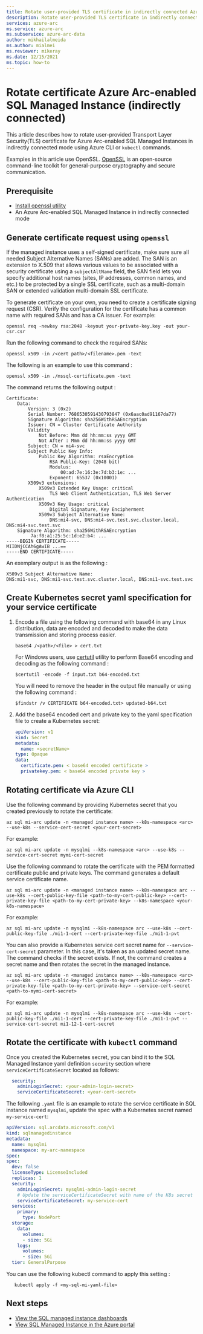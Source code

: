 ```yaml
---
title: Rotate user-provided TLS certificate in indirectly connected Azure Arc-enabled SQL Managed Instance
description: Rotate user-provided TLS certificate in indirectly connected Azure Arc-enabled SQL Managed Instance
services: azure-arc
ms.service: azure-arc
ms.subservice: azure-arc-data
author: mikhailalmeida
ms.author: mialmei
ms.reviewer: mikeray
ms.date: 12/15/2021
ms.topic: how-to
---
```

# Rotate certificate Azure Arc-enabled SQL Managed Instance (indirectly connected)

This article describes how to rotate user-provided Transport Layer Security(TLS) certificate for Azure Arc-enabled SQL Managed Instances in indirectly connected mode using Azure CLI or `kubectl` commands.  

Examples in this article use OpenSSL. [OpenSSL](https://www.openssl.org/) is an open-source command-line toolkit for general-purpose cryptography and secure communication.

## Prerequisite 

* [Install openssl utility ](https://www.openssl.org/source/) 
* An Azure Arc-enabled SQL Managed Instance in indirectly connected mode

## Generate certificate request using `openssl` 

If the managed instance uses a self-signed certificate, make sure sure all needed Subject Alternative Names (SANs) are added. The SAN is an extension to X.509 that allows various values to be associated with a security certificate using a `subjectAltName` field, the SAN field lets you specify additional host names (sites, IP addresses, common names, and etc.) to be protected by a single SSL certificate, such as a multi-domain SAN or extended validation multi-domain SSL certificate.

To generate certificate on your own, you need to create a certificate signing request (CSR). Verify the configuration for the certificate has a common name with required SANs and has a CA issuer. For example:

```console
openssl req -newkey rsa:2048 -keyout your-private-key.key -out your-csr.csr
```

Run the following command to check the required SANs:

```console
openssl x509 -in /<cert path>/<filename>.pem -text
```
The following is an example to use this command : 

```console
openssl x509 -in ./mssql-certificate.pem -text
```

The command returns the following output : 

```output
Certificate:
    Data:
        Version: 3 (0x2)
        Serial Number: 7686530591430793847 (0x6aac0ad91167da77)
        Signature Algorithm: sha256WithRSAEncryption
        Issuer: CN = Cluster Certificate Authority
        Validity
            Not Before: Mmm dd hh:mm:ss yyyy GMT
            Not After : Mmm dd hh:mm:ss yyyy GMT
        Subject: CN = mi4-svc
        Subject Public Key Info:
            Public Key Algorithm: rsaEncryption
                RSA Public-Key: (2048 bit)
                Modulus:
                    00:ad:7e:16:3e:7d:b3:1e: ...
                Exponent: 65537 (0x10001)
        X509v3 extensions:
            X509v3 Extended Key Usage: critical
                TLS Web Client Authentication, TLS Web Server Authentication
            X509v3 Key Usage: critical
                Digital Signature, Key Encipherment
            X509v3 Subject Alternative Name:
                DNS:mi4-svc, DNS:mi4-svc.test.svc.cluster.local, DNS:mi4-svc.test.svc
    Signature Algorithm: sha256WithRSAEncryption
         7a:f8:a1:25:5c:1d:e2:b4: ...
-----BEGIN CERTIFICATE-----
MIIDNjCCAh6gAwIB ...==
-----END CERTIFICATE-----
```

An exemplary output is as the following : 
```output
X509v3 Subject Alternative Name:
DNS:mi1-svc, DNS:mi1-svc.test.svc.cluster.local, DNS:mi1-svc.test.svc
```

## Create Kubernetes secret yaml specification for your service certificate

1. Encode a file using the following command with base64 in any Linux distribution, data are encoded and decoded to make the data transmission and storing process easier. 

   ```console
   base64 /<path>/<file> > cert.txt 
   ```

   For Windows users, use [certutil](/windows-server/administration/windows-commands/certutil) utility to perform Base64 encoding and decoding as the following command : 

   ```console
   $certutil -encode -f input.txt b64-encoded.txt
   ```

   You will need to remove the header in the output file manually or using the following command :

   ```console
   $findstr /v CERTIFICATE b64-encoded.txt> updated-b64.txt 
   ```

1. Add the base64 encoded cert and private key to the yaml specification file to create a Kubernetes secret:

   ```yaml
   apiVersion: v1
   kind: Secret
   metadata:
     name: <secretName>
   type: Opaque
   data:
     certificate.pem: < base64 encoded certificate >
     privatekey.pem: < base64 encoded private key >
   ```

## Rotating certificate via Azure CLI

Use the following command by providing Kubernetes secret that you created previously to rotate the certificate: 

```azurecli
az sql mi-arc update -n <managed instance name> --k8s-namespace <arc> --use-k8s --service-cert-secret <your-cert-secret>
```

For example:

```azurecli
az sql mi-arc update -n mysqlmi --k8s-namespace <arc> --use-k8s --service-cert-secret mymi-cert-secret
```

Use the following command to rotate the certificate with the PEM formatted certificate public and private keys. The command generates a default service certificate name. 

```azurecli
az sql mi-arc update -n <managed instance name> --k8s-namespace arc --use-k8s --cert-public-key-file <path-to-my-cert-public-key> --cert-private-key-file <path-to-my-cert-private-key> --k8s-namespace <your-k8s-namespace>
```

For example:

```azurecli
az sql mi-arc update -n mysqlmi --k8s-namespace arc --use-k8s --cert-public-key-file ./mi1-1-cert --cert-private-key-file ./mi1-1-pvt
```

You can also provide a Kubernetes service cert secret name for `--service-cert-secret` parameter. In this case, it's taken as an updated secret name. The command checks if the secret exists. If not, the command creates a secret name and then rotates the secret in the managed instance.

```azurecli
az sql mi-arc update -n <managed instance name> --k8s-namespace <arc> --use-k8s --cert-public-key-file <path-to-my-cert-public-key> --cert-private-key-file <path-to-my-cert-private-key> --service-cert-secret <path-to-mymi-cert-secret>
```

For example:

```azurecli
az sql mi-arc update -n mysqlmi --k8s-namespace arc --use-k8s --cert-public-key-file ./mi1-1-cert --cert-private-key-file ./mi1-1-pvt --service-cert-secret mi1-12-1-cert-secret
```

## Rotate the certificate with `kubectl` command

Once you created the Kubernetes secret, you can bind it to the SQL Managed Instance yaml definition `security` section where `serviceCertificateSecret` located as follows: 

```yaml
  security:
    adminLoginSecret: <your-admin-login-secret>
    serviceCertificateSecret: <your-cert-secret>
```

The following `.yaml` file is an example to rotate the service certificate in SQL instance named `mysqlmi`, update the spec with a Kubernetes secret named `my-service-cert`:

```yaml
apiVersion: sql.arcdata.microsoft.com/v1
kind: sqlmanagedinstance
metadata:
  name: mysqlmi
  namespace: my-arc-namespace
spec:
spec:
  dev: false
  licenseType: LicenseIncluded
  replicas: 1
  security:
    adminLoginSecret: mysqlmi-admin-login-secret
    # Update the serviceCertificateSecret with name of the K8s secret
    serviceCertificateSecret: my-service-cert
  services:
    primary:
      type: NodePort
  storage:
    data:
      volumes:
      - size: 5Gi
    logs:
      volumes:
      - size: 5Gi
  tier: GeneralPurpose
```

You can use the following kubectl command to apply this setting : 

```console
   kubectl apply -f <my-sql-mi-yaml-file>
```

## Next steps
- [View the SQL managed instance dashboards](azure-data-studio-dashboards.md#view-the-sql-managed-instance-dashboards)
- [View SQL Managed Instance in the Azure portal](view-arc-data-services-inventory-in-azure-portal.md)
